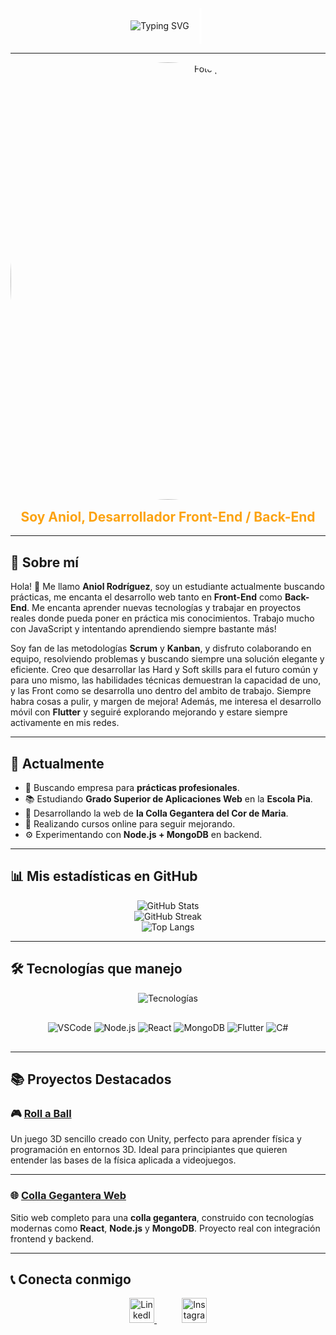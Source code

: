 <div align="center" style="display: flex; align-items: center; justify-content: center; gap: 10px;">
  <img src="https://readme-typing-svg.herokuapp.com?font=Fira+Code&size=28&pause=1000&color=FFFFFF&center=true&vCenter=true&width=450&lines=Hola+soy+Aniol!;Desarrollador+Front-End+,+Desarrollador+Back-End;Front+for+All,+Back+for+one" alt="Typing SVG" />
  <span style="color: #FFFFFF; font-size: 48px;">|</span>
</div>

---

<div align="center">
<img src="https://github.com/user-attachments/assets/4077611b-ae76-4680-baea-382f0e2bd1e2" alt="Foto perfil elegante" width="700px" style="border-radius: 50%; display: block; margin: 0 auto;" />
  <h2 style="color: #FCA311; margin-top: 15px;">Soy Aniol, Desarrollador Front-End / Back-End</h2>
</div>

---

## 📖 Sobre mí

Hola! 👋 Me llamo **Aniol Rodríguez**, soy un estudiante actualmente buscando prácticas, me encanta el desarrollo web tanto en **Front-End** como **Back-End**. Me encanta aprender nuevas tecnologías y trabajar en proyectos reales donde pueda poner en práctica mis conocimientos. Trabajo mucho con JavaScript y intentando aprendiendo siempre bastante más!

Soy fan de las metodologías **Scrum** y **Kanban**, y disfruto colaborando en equipo, resolviendo problemas y buscando siempre una solución elegante y eficiente. Creo que desarrollar las Hard y Soft skills para el futuro común y para uno mismo, las habilidades técnicas demuestran la capacidad de uno, y las Front como se desarrolla uno dentro del ambito de trabajo. Siempre habra cosas a pulir, y margen de mejora! Además, me interesa el desarrollo móvil con **Flutter** y seguiré explorando mejorando y estare siempre activamente en mis redes.

---

## 🚀 Actualmente

- 🎯 Buscando empresa para **prácticas profesionales**.
- 📚 Estudiando **Grado Superior de Aplicaciones Web** en la **Escola Pia**.
- 🔧 Desarrollando la web de **la Colla Gegantera del Cor de Maria**.
- 🌱 Realizando cursos online para seguir mejorando.
- ⚙️ Experimentando con **Node.js + MongoDB** en backend.

---

## 📊 Mis estadísticas en GitHub

<div align="center">
  <img src="https://github-readme-stats.vercel.app/api?username=DRAKEFISTFIRE&show_icons=true&theme=radical" alt="GitHub Stats" />
  <br/>
  <img src="https://github-readme-streak-stats.herokuapp.com/?user=DRAKEFISTFIRE&theme=radical" alt="GitHub Streak" />
  <br/>
  <img src="https://github-readme-stats.vercel.app/api/top-langs/?username=DRAKEFISTFIRE&layout=compact&theme=radical" alt="Top Langs" />
</div>

---

## 🛠️ Tecnologías que manejo

<p align="center" style="margin-bottom: 30px;">
  <img src="https://skillicons.dev/icons?i=html,css,js,ts,php,react,nodejs,mongodb,flutter,mysql,csharp,git,github,vscode,linux,windows&perline=9" alt="Tecnologías" />
</p>

<p align="center" style="margin-bottom: 30px;">
  <img src="https://img.shields.io/badge/VSCode-007ACC?style=for-the-badge&logo=visual-studio-code&logoColor=white" alt="VSCode" />
  <img src="https://img.shields.io/badge/Node.js-339933?style=for-the-badge&logo=node.js&logoColor=white" alt="Node.js" />
  <img src="https://img.shields.io/badge/React-61DAFB?style=for-the-badge&logo=react&logoColor=black" alt="React" />
  <img src="https://img.shields.io/badge/MongoDB-47A248?style=for-the-badge&logo=mongodb&logoColor=white" alt="MongoDB" />
  <img src="https://img.shields.io/badge/Flutter-02569B?style=for-the-badge&logo=flutter&logoColor=white" alt="Flutter" />
  <img src="https://img.shields.io/badge/C%23-239120?style=for-the-badge&logo=c-sharp&logoColor=white" alt="C#" />
</p>

---

## 📚 Proyectos Destacados

### 🎮 [Roll a Ball](https://github.com/DRAKEFISTFIRE/Roll-a-Ball)

Un juego 3D sencillo creado con Unity, perfecto para aprender física y programación en entornos 3D. Ideal para principiantes que quieren entender las bases de la física aplicada a videojuegos.

---

### 🌐 [Colla Gegantera Web](https://github.com/DRAKEFISTFIRE/Colla-gegantera-web-project)

Sitio web completo para una **colla gegantera**, construido con tecnologías modernas como **React**, **Node.js** y **MongoDB**. Proyecto real con integración frontend y backend.

---

## 📞 Conecta conmigo

<p align="center">
  <a href="https://www.linkedin.com/in/aniol-rodriguez-530514295/" target="_blank" rel="noopener noreferrer" style="margin-right: 20px;">
    <img src="https://raw.githubusercontent.com/rahulbanerjee26/githubAboutMeGenerator/main/icons/linked-in-alt.svg" width="40" alt="LinkedIn" />
  </a>
  <a href="https://www.instagram.com/aniolrodriguez_2005/" target="_blank" rel="noopener noreferrer" style="margin-left: 20px;">
    <img src="https://raw.githubusercontent.com/rahulbanerjee26/githubAboutMeGenerator/main/icons/instagram.svg" width="40" alt="Instagram" />
  </a>
</p>



